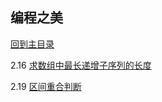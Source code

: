## 编程之美

[回到主目录](https://github.com/luofengmacheng/algorithms)

2.16 [求数组中最长递增子序列的长度](https://github.com/luofengmacheng/algorithms/blob/master/bop/2.16.md)

2.19 [区间重合判断](https://github.com/luofengmacheng/algorithms/blob/master/bop/2.19.md)
